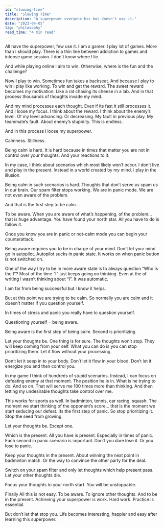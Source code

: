 ```yaml
---
id: "slowing-time"
title: "Slowing Time"
description: "A superpower everyone has but doesn't use it."
date: "2023-04-05"
tag: "philosophy"
read_time: "4 min read"
---
```


All have the superpower, few use it.
I am a gamer. I play lot of games. More than I should play. There is a thin line between addiction to games and intense game session. I don’t know where I lie.

And while playing online I aim to win. Otherwise, where is the fun and the challenge?

Now I play to win. Sometimes fun takes a backseat. And because I play to win I play like working. To win and get the reward. The sweet reward becomes my motivation. Like a rat chasing its cheese in a lab. And in that process thousands of thoughts invade my mind.

And my mind processes each thought. Even if its fast it still processes it. And I loose my focus. I think about the reward. I think about the enemy’s level. Of my level advancing. Or decreasing. My fault in previous play. My teammate’s fault. About enemy’s stupidity. This is endless.

And in this process I loose my superpower.

Calmness. Stillness.

Being calm is hard.
It is hard because in times that matter you are not in control over your thoughts. And your reactions to it.

In my case, I think about scenarios which most likely won’t occur. I don’t live and play in the present. Instead in a world created by my mind. I play in the illusion.

Being calm in such scenarios is hard. Thoughts that don’t serve us spam us in our brain. Our spam filter stops working. We are in panic mode. We are not even aware of the problem.

And that is the first step to be calm.

To be aware.
When you are aware of what’s happening, of the problem… that is huge advantage. You have found your north star. All you have to do is follow it.

Once you know you are in panic or not-calm mode you can begin your counterattack.

Being aware requires you to be in charge of your mind. Don’t let your mind go in autopilot. Autopilot sucks in panic state. It works on when panic button is not switched on.

One of the way I try to be in more aware state is to always question “Who is the I”? Most of the time “I” just keeps going on thinking. Even at the of writing I wasn’t thinking about “I”. It was automatic.

I am far from being successful but I know it helps.

But at this point we are trying to be calm. So normally you are calm and it doesn’t matter if you question yourself.

In times of stress and panic you really have to question yourself.

Questioning yourself = being aware.

Being aware is the first step of being calm. Second is prioritizing.

Let your thoughts be.
One thing is for sure. The thoughts won’t stop. They will keep coming from your self. What you can do is you can stop prioritizing them. Let it flow without your processing.

Don’t let it seep in to your body. Don’t let it flow in your blood. Don’t let it energize you and then control you.

In my game I think of hundreds of stupid scenarios. Instead, I can focus on defeating enemy at that moment. The position he is in. What is he trying to do. And so on. That will serve me 100 times more than thinking. And then letting my undesirable thoughts take control over me.

This works for sports as well. In badminton, tennis, car racing, squash. The moment we start thinking of the opponent’s score… that is the moment we start seducing our defeat. Its the first step of panic. So stop prioritizing it. Stop the seed from growing.

Let your thoughts be. Except one.

Which is the present.
All you have is present. Especially in times of panic. Each second in panic scenario is important. Don’t you dare lose it. Or you lose to panic.

Keep your thoughts in the present. About winning the next point in badminton match. Or the way to convince the other party for the deal.

Switch on your spam filter and only let thoughts which help present pass. Let your other thoughts die.

Focus your thoughts to your north start. You will be unstoppable.

Finally
All this is not easy. To be aware. To ignore other thoughts. And to be in the present. Achieving your superpower is work. Hard work. Practice is essential.

But don’t let that stop you. Life becomes interesting, happier and easy after learning this superpower.